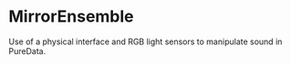 # MirrorEnsemble
Use of a physical interface and RGB light sensors to manipulate sound in PureData.
